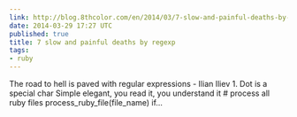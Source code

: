 ```yaml
---
link: http://blog.8thcolor.com/en/2014/03/7-slow-and-painful-deaths-by-regexp/
date: 2014-03-29 17:27 UTC
published: true
title: 7 slow and painful deaths by regexp
tags:
- ruby
---
```


The road to hell is paved with regular expressions - Ilian Iliev 1. Dot is a special char Simple elegant, you read it, you understand it # process all ruby files process_ruby_file(file_name) if…
